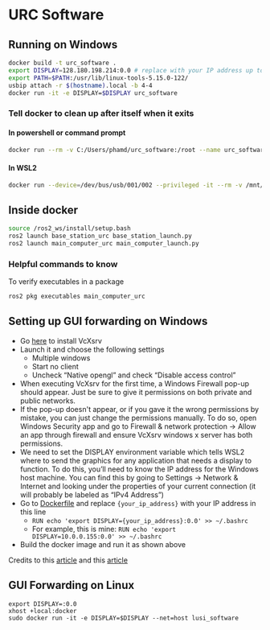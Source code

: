 # URC Software

## Running on Windows

```bash
docker build -t urc_software .
export DISPLAY=128.180.198.214:0.0 # replace with your IP address up to the colon
export PATH=$PATH:/usr/lib/linux-tools-5.15.0-122/
usbip attach -r $(hostname).local -b 4-4
docker run -it -e DISPLAY=$DISPLAY urc_software
```

### Tell docker to clean up after itself when it exits

#### In powershell or command prompt

```bash
docker run --rm -v C:/Users/phamd/urc_software:/root --name urc_software_dev -it -e DISPLAY=$DISPLAY urc_software
```

#### In WSL2

```bash 
docker run --device=/dev/bus/usb/001/002 --privileged -it --rm -v /mnt/c/Users/phamd/urc_software:/root:rw --name urc_software_dev -e DISPLAY=$DISPLAY --net=host urc_software
```

## Inside docker

```bash
source /ros2_ws/install/setup.bash
ros2 launch base_station_urc base_station_launch.py
ros2 launch main_computer_urc main_computer_launch.py
```

### Helpful commands to know

To verify executables in a package

```bash
ros2 pkg executables main_computer_urc
```

## Setting up GUI forwarding on Windows

- Go [here](https://sourceforge.net/projects/vcxsrv/) to install VcXsrv
- Launch it and choose the following settings
  - Multiple windows
  - Start no client
  - Uncheck “Native opengl” and check “Disable access control”
- When executing VcXsrv for the first time, a Windows Firewall pop-up should appear. Just be sure to give it permissions on both private and public networks.
- If the pop-up doesn't appear, or if you gave it the wrong permissions by mistake, you can just change the permissions manually. To do so, open Windows Security app and go to Firewall & network protection -> Allow an app through firewall and ensure VcXsrv windows x server has both permissions.
- We need to set the DISPLAY environment variable which tells WSL2 where to send the graphics for any application that needs a display to function. To do this, you’ll need to know the IP address for the Windows host machine. You can find this by going to Settings -> Network & Internet and looking under the properties of your current connection (it will probably be labeled as “IPv4 Address”)
- Go to [Dockerfile](Dockerfile) and replace `{your_ip_address}` with your IP address in this line
  - `RUN echo 'export DISPLAY={your_ip_address}:0.0' >> ~/.bashrc`
  - For example, this is mine: `RUN echo 'export DISPLAY=10.0.0.155:0.0' >> ~/.bashrc`
- Build the docker image and run it as shown above

Credits to this [article](https://jackkawell.wordpress.com/2020/06/12/ros-wsl2/>)
and this [article](https://aalonso.dev/blog/2021/how-to-use-gui-apps-in-wsl2-forwarding-x-server-cdj)

## GUI Forwarding on Linux

```
export DISPLAY=:0.0
xhost +local:docker
sudo docker run -it -e DISPLAY=$DISPLAY --net=host lusi_software
```
